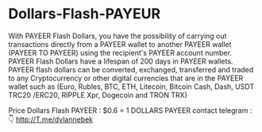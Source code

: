 # Dollars-Flash-PAYEUR
With PAYEER Flash Dollars, you have the possibility of carrying out transactions directly from a PAYEER wallet to another PAYEER wallet (PAYEER TO PAYEER) using the recipient's PAYEER account number.  PAYEER Flash Dollars have a lifespan of 200 days in PAYEER wallets.  PAYEER flash dollars can be converted, exchanged, transferred and traded to any Cryptocurrency or other digital currencies that are in the PAYEER wallet such as (Euro, Rubles, BTC, ETH, Litecoin, Bitcoin Cash, Dash, USDT TRC20  /ERC20, RIPPLE Xpr, Dogecoin and TRON TRX)

Price Dollars Flash PAYEER : $0.6  = 1 DOLLARS PAYEER 
 contact telegram : 👇
http://T.me/dylannebek
